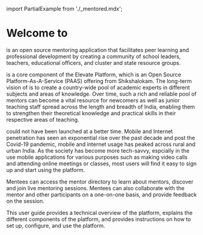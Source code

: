 import PartialExample from './_mentored.mdx';

# Welcome to <PartialExample mentored />
 
<PartialExample mentored /> is an open source mentoring application that facilitates peer learning and professional development by creating a community of school leaders, teachers, educational officers, and cluster and state resource groups.

>  

<PartialExample mentored /> is a core component of the Elevate Platform, which is an Open Source Platform-As-A-Service (PAAS) offering from Shikshalokam. The long-term vision of <PartialExample mentored /> is to create a country-wide pool of academic experts in different subjects and areas of knowledge. Over time, such a rich and reliable pool of mentors can become a vital resource for newcomers as well as junior teaching staff spread across the length and breadth of India, enabling them to strengthen their theoretical knowledge and practical skills in their respective areas of teaching.  

> 

<PartialExample mentored /> could not have been launched at a better time. Mobile and Internet penetration has seen an exponential rise over the past decade and post the Covid-19 pandemic, mobile and internet usage has peaked across rural and urban India. As the society has become more tech-savvy, espcially in the use mobile applications for various purposes such as making video calls and attending online meetings or classes, most users will find it easy to sign up and start using the <PartialExample mentored /> platform. 

>

Mentees can access the mentor directory to learn about mentors, discover and join live mentoring sessions. Mentees can also collaborate with the mentor and other participants on a one-on-one basis, and provide feedback on the session.

>

This user guide provides a technical overview of the <PartialExample mentored /> platform, explains the different components of the platform, and provides  instructions on how to set up, configure, and use the platform.